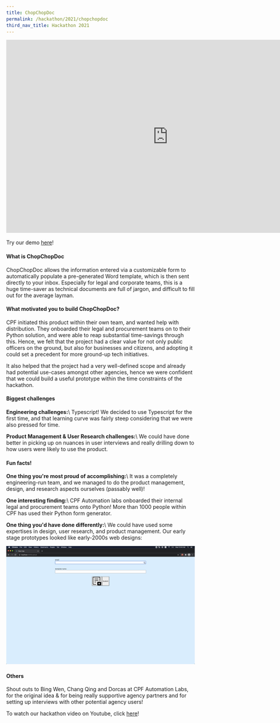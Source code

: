 ```yaml
---
title: ChopChopDoc
permalink: /hackathon/2021/chopchopdoc
third_nav_title: Hackathon 2021
---
```


<iframe src="https://docs.google.com/presentation/d/e/2PACX-1vQgW4JMlHk4Md9z-idMP3tSM4g9ed7z_JoFuPKZy9RNJl_9Oz1MXZAotkalUvDRJ9tFRPPRR6s2V_H5/embed?start=false&loop=false&delayms=3000" frameborder="0" width="864" height="515" allowfullscreen="true" mozallowfullscreen="true" webkitallowfullscreen="true"></iframe> 

Try our demo [here](https://go.gov.sg/chopchopdemo)! 

#### What is ChopChopDoc
ChopChopDoc allows the information entered via a customizable form to automatically populate a pre-generated Word template, which is then sent directly to your inbox. Especially for legal and corporate teams, this is a huge time-saver as technical documents are full of jargon, and difficult to fill out for the average layman. 

#### What motivated you to build ChopChopDoc?
CPF initiated this product within their own team, and wanted help with distribution. They onboarded their legal and procurement teams on to their Python solution, and were able to reap substantial time-savings through this. Hence, we felt that the project had a clear value for not only public officers on the ground, but also for businesses and citizens, and adopting it could set a precedent for more ground-up tech initiatives. 

It also helped that the project had a very well-defined scope and already had potential use-cases amongst other agencies, hence we were confident that we could build a useful prototype within the time constraints of the hackathon.

#### Biggest challenges
**Engineering challenges:**\\
Typescript! We decided to use Typescript for the first time, and that learning curve was fairly steep considering that we were also pressed for time. 

**Product Management & User Research challenges:**\\
We could have done better in picking up on nuances in user interviews and really drilling down to how users were likely to use the product.

#### Fun facts!
**One thing you're most proud of accomplishing:**\\
It was a completely engineering-run team, and we managed to do the product management, design, and research aspects ourselves (passably well)!

**One interesting finding:**\\
CPF Automation labs onboarded their internal legal and procurement teams onto Python! More than 1000 people within CPF has used their Python form generator.

**One thing you'd have done differently:**\\
We could have used some expertises in design, user research, and product management. Our early stage prototypes looked like early-2000s web designs:

![](/images/chopchopdoc-initial.png)

#### Others
Shout outs to Bing Wen, Chang Qing and Dorcas at CPF Automation Labs, for the original idea & for being really supportive agency partners and for setting up interviews with other potential agency users!

To watch our hackathon video on Youtube, click [here](https://www.youtube.com/embed/deJoieF0FHA)!